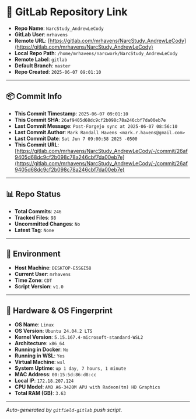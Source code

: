 # 🔗 GitLab Repository Link

- **Repo Name**: `NarcStudy_AndrewLeCody`
- **GitLab User**: `mrhavens`
- **Remote URL**: [https://gitlab.com/mrhavens/NarcStudy_AndrewLeCody](https://gitlab.com/mrhavens/NarcStudy_AndrewLeCody)
- **Local Repo Path**: `/home/mrhavens/narcwork/NarcStudy_AndrewLeCody`
- **Remote Label**: `gitlab`
- **Default Branch**: `master`
- **Repo Created**: `2025-06-07 09:01:10`

---

## 📦 Commit Info

- **This Commit Timestamp**: `2025-06-07 09:01:10`
- **This Commit SHA**: `26af9405d68dc9cf2b098c78a246cbf7da00eb7e`
- **Last Commit Message**: `Post-Forgejo sync at 2025-06-07 08:56:10`
- **Last Commit Author**: `Mark Randall Havens <mark.r.havens@gmail.com>`
- **Last Commit Date**: `Sat Jun 7 09:00:58 2025 -0500`
- **This Commit URL**: [https://gitlab.com/mrhavens/NarcStudy_AndrewLeCody/-/commit/26af9405d68dc9cf2b098c78a246cbf7da00eb7e](https://gitlab.com/mrhavens/NarcStudy_AndrewLeCody/-/commit/26af9405d68dc9cf2b098c78a246cbf7da00eb7e)

---

## 📊 Repo Status

- **Total Commits**: `246`
- **Tracked Files**: `98`
- **Uncommitted Changes**: `No`
- **Latest Tag**: `None`

---

## 🧽 Environment

- **Host Machine**: `DESKTOP-E5SGI58`
- **Current User**: `mrhavens`
- **Time Zone**: `CDT`
- **Script Version**: `v1.0`

---

## 🧬 Hardware & OS Fingerprint

- **OS Name**: `Linux`
- **OS Version**: `Ubuntu 24.04.2 LTS`
- **Kernel Version**: `5.15.167.4-microsoft-standard-WSL2`
- **Architecture**: `x86_64`
- **Running in Docker**: `No`
- **Running in WSL**: `Yes`
- **Virtual Machine**: `wsl`
- **System Uptime**: `up 1 day, 7 hours, 1 minute`
- **MAC Address**: `00:15:5d:86:d8:cc`
- **Local IP**: `172.18.207.124`
- **CPU Model**: `AMD A6-3420M APU with Radeon(tm) HD Graphics`
- **Total RAM (GB)**: `3.63`

---

_Auto-generated by `gitfield-gitlab` push script._
